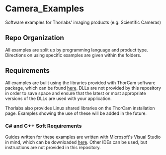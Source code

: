 # Camera_Examples    
Software examples for Thorlabs' imaging products (e.g. Scientific Cameras)

## Repo Organization
All examples are split up by programming language and product type. Directions on using specific examples are given within the folders.

## Requirements

All examples are built using the libraries provided with ThorCam software package, which can be found [here](https://www.thorlabs.com/software_pages/ViewSoftwarePage.cfm?Code=ThorCam). DLLs are not provided by this repository in order to save space and ensure that the latest or most appropriate versions of the DLLs are used with your application.

Thorlabs also provides Linux shared libraries on the ThorCam installation page. Examples showing the use of these will be added in the future. 

### C\# and C++ Soft Requirements

Guides written for these examples are written with Microsoft's Visual Studio in mind, which can be downloaded [here](https://visualstudio.microsoft.com/).
Other IDEs can be used, but instructions are not provided in this repository.
